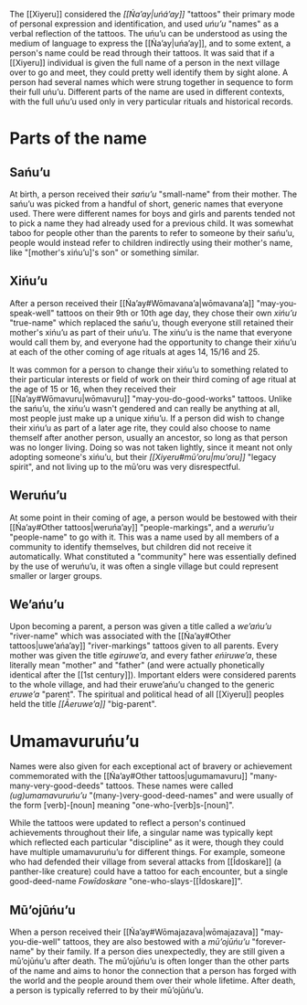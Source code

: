 The [[Xiyeru]] considered the *[[Ńaʼay|uńáʼay]]* "tattoos" their primary mode of personal expression and identification, and used *uńuʼu* "names" as a verbal reflection of the tattoos. The uńuʼu can be understood as using the medium of language to express the [[Ńaʼay|uńaʼay]], and to some extent, a person's name could be read through their tattoos. It was said that if a [[Xiyeru]] individual is given the full name of a person in the next village over to go and meet, they could pretty well identify them by sight alone. A person had several names which were strung together in sequence to form their full uńuʼu. Different parts of the name are used in different contexts, with the full uńuʼu used only in very particular rituals and historical records.
# Parts of the name
## Sańuʼu
At birth, a person received their *sańuʼu* "small-name" from their mother. The sańuʼu was picked from a handful of short, generic names that everyone used. There were different names for boys and girls and parents tended not to pick a name they had already used for a previous child. It was somewhat taboo for people other than the parents to refer to someone by their sańuʼu, people would instead refer to children indirectly using their mother's name, like "[mother's xińuʼu]'s son" or something similar.
## Xińuʼu
After a person received their [[Ńaʼay#Wōmavanaʼa|wōmavanaʼa]] "may-you-speak-well" tattoos on their 9th or 10th age day, they chose their own *xińuʼu* "true-name" which replaced the sańuʼu, though everyone still retained their mother's xińuʼu as part of their uńuʼu. The xińuʼu is the name that everyone would call them by, and everyone had the opportunity to change their xińuʼu at each of the other coming of age rituals at ages 14, 15/16 and 25.

It was common for a person to change their xińuʼu to something related to their particular interests or field of work on their third coming of age ritual at the age of 15 or 16, when they received their [[Ńaʼay#Wōmavuru|wōmavuru]] "may-you-do-good-works" tattoos. Unlike the sańuʼu, the xińuʼu wasn't gendered and can really be anything at all, most people just make up a unique xińuʼu. If a person did wish to change their xińuʼu as part of a later age rite, they could also choose to name themself after another person, usually an ancestor, so long as that person was no longer living. Doing so was not taken lightly, since it meant not only adopting someone's xińuʼu, but their *[[Xiyeru#mūʼoru|muʼoru]]* "legacy spirit", and not living up to the mū’oru was very disrespectful.
## Weruńuʼu
At some point in their coming of age, a person would be bestowed with their [[Ńaʼay#Other tattoos|weruńaʼay]] "people-markings", and a *weruńuʼu* "people-name" to go with it. This was a name used by all members of a community to identify themselves, but children did not receive it automatically. What constituted a "community" here was essentially defined by the use of weruńuʼu, it was often a single village but could represent smaller or larger groups.
## Weʼańuʼu
Upon becoming a parent, a person was given a title called a *weʼańuʼu* "river-name" which was associated with the [[Ńaʼay#Other tattoos|uweʼańaʼay]] "river-markings" tattoos given to all parents. Every mother was given the title *egiruweʼa*, and every father *eńiruweʼa*, these literally mean "mother" and "father" (and were actually phonetically identical after the [[1st century]]). Important elders were considered parents to the whole village, and had their eruweʼańuʼu changed to the generic *eruweʼa* "parent". The spiritual and political head of all [[Xiyeru]] peoples held the title *[[Āeruweʼa]]* "big-parent".
# Umamavuruńuʼu
Names were also given for each exceptional act of bravery or achievement commemorated with the [[Ńaʼay#Other tattoos|ugumamavuru]] "many-many-very-good-deeds" tattoos. These names were called *(ug)umamavuruńuʼu* "(many-)very-good-deed-names" and were usually of the form [verb]-[noun] meaning "one-who-[verb]s-[noun]".

While the tattoos were updated to reflect a person's continued achievements throughout their life, a singular name was typically kept which reflected each particular "discipline" as it were, though they could have multiple umamavuruńuʼu for different things. For example, someone who had defended their village from several attacks from [[Īdoskare]] (a panther-like creature) could have a tattoo for each encounter, but a single good-deed-name *Fowīdoskare* "one-who-slays-[[Īdoskare]]".
## Mūʼojūńuʼu
When a person received their [[Ńaʼay#Wōmajazava|wōmajazava]] "may-you-die-well" tattoos, they are also bestowed with a *mūʼojūńuʼu* "forever-name" by their family. If a person dies unexpectedly, they are still given a mūʼojūńuʼu after death. The mūʼojūńuʼu is often longer than the other parts of the name and aims to honor the connection that a person has forged with the world and the people around them over their whole lifetime. After death, a person is typically referred to by their mūʼojūńuʼu.